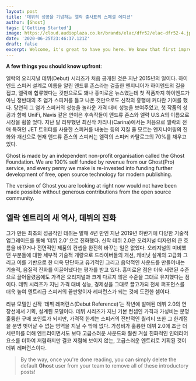 ```yaml
---
layout: post
title: '데뷔의 성공을 기념하는 엘락 출사표의 스페셜 에디션'
author: [Ghost]
tags: ['Getting Started']
image: https://cloud.audioplaza.co.kr/brands/elac/dfr52/elac-dfr52-4.jpg?d=1310x1746
date: '2020-06-25T23:46:37.121Z'
draft: false
excerpt: Welcome, it's great to have you here. We know that first impressions are important, so we've populated your new site with some initial getting started posts that will help you get familiar with everything in no time.
---
```


**A few things you should know upfront**:

엘락의 오리지널 데뷔(Debut) 시리즈가 처음 공개된 것은 지난 2015년의 일이다. 하이엔드 스피커 설계로 이름을 알린 앤드류 존스라는 걸출한 엔지니어가 하이엔드의 길을 접고, 엘락에 합류했다는 것만으로도 꽤나 흥미로운 뉴스였는데 첫 작품까지 하이엔드가 아닌 정반대의 초 염가 스피커를 들고 나온 것만으로도 신작의 흥행에 커다란 기여를 했다. 당연히 그 염가 스피커의 성능을 놀라운 가격 대비 성능을 보여주었고, 첫 작품의 성공과 함께 UniFi, Navis 같은 연이은 후속작들이 앤드류 존스와 엘락 U.S.A의 이름으로 시장을 휩쓸 었다. 지난 달 리뷰했던 최신작 카리나(Carina)에서는 처음으로 엘락의 전매 특허인 JET 트위터를 사용한 스피커를 내놓는 등의 지칠 줄 모르는 엔지니어링의 진화와 개선으로 현재 앤드류 존스의 스피커는 엘락의 스피커 카탈로그의 70%를 채우고 있다.

Ghost is made by an independent non-profit organisation called the Ghost Foundation. We are 100% self funded by revenue from our Ghost(Pro) service, and every penny we make is re-invested into funding further development of free, open source technology for modern publishing.

The version of Ghost you are looking at right now would not have been made possible without generous contributions from the open source community.

## 엘락 엔트리의 새 역사, 데뷔의 진화

그가 만든 최초의 성공작인 데뷔는 발매 4년 만인 지난 2019년 하반기에 다양한 기술적 업그레이드를 통해 ‘데뷔 2.0’ 으로 진화했다. 신작 데뷔 2.0은 오리지널 디자인의 큰 흐름을 바꾸거나 전면적인 제품의 컨셉을 완전히 바꾸는 일은 없었다. 오리지널의 미비했던 부분들에 대한 세부적 기술적 개량으로 드라이버들의 개선, 캐비닛 설계의 고급화 그리고 이를 기반으로 한 더욱 단단하고 유기적인 그리고 음악적인 사운드를 만들어내는 기술적, 음질적 진화를 이끌어냈다는 평가를 받고 있다. 흥미로운 점은 더욱 세련된 수준으로 끌어올렸음에도 가격은 오리지널과 크게 다르지 않은 수준을 그대로 유지했다는 점이다. 데뷔 시리즈가 지닌 가격 대비 성능, 경제성을 그대로 끌고가되 전체 퍼포먼스를 더욱 높여 엔트리급 스피커의 끝판왕이자 레퍼런스가 되는 것에 도전한 셈이다.

리뷰 모델인 신작 ‘데뷔 레퍼런스(Debut Reference)’는 작년에 발매된 데뷔 2.0의 연장선에서 기획, 설계된 모델이다. 데뷔 시리즈가 지닌 기본 컨셉인 가격과 가성비는 분명 훌륭한 구매 포인트가 되지만, 가격적 한계는 스피커의 전반적인 퀄리티 또한 그 한계점을 분명 벗어날 수 없는 영역을 지닐 수 밖에 없다. 가성비가 훌륭한 데뷔 2.0에 조금 더 세련미를 더해 엔트리이면서도 보다 고급스러운 사운드와 훨씬 거실 친화적인 인테리어 요소를 더하여 저렴하지만 결코 저렴해 보이지 않는, 고급스러운 엔트리로 기획된 것이 데뷔 레퍼런스이다.

> By the way, once you're done reading, you can simply delete the default **Ghost** user from your team to remove all of these introductory posts!
